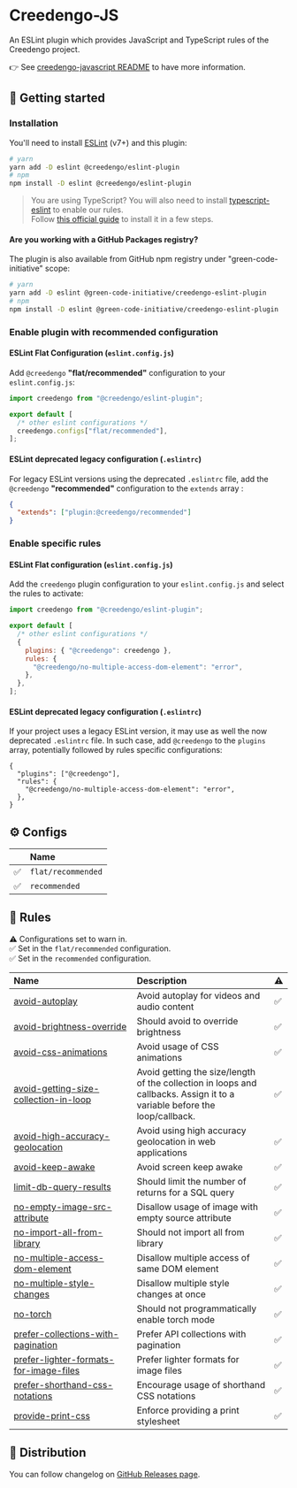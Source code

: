 # Creedengo-JS

An ESLint plugin which provides JavaScript and TypeScript rules of the Creedengo project.

👉 See [creedengo-javascript README](../README.md) to have more information.

## 🚀 Getting started

### Installation

You'll need to install [ESLint](https://eslint.org/) (v7+) and this plugin:

```sh
# yarn
yarn add -D eslint @creedengo/eslint-plugin
# npm
npm install -D eslint @creedengo/eslint-plugin
```

> You are using TypeScript? You will also need to install [typescript-eslint](https://typescript-eslint.io/) to enable
> our rules.\
> Follow [this official guide](https://typescript-eslint.io/getting-started) to install it in a few steps.

#### Are you working with a GitHub Packages registry?

The plugin is also available from GitHub npm registry under "green-code-initiative" scope:

```sh
# yarn
yarn add -D eslint @green-code-initiative/creedengo-eslint-plugin
# npm
npm install -D eslint @green-code-initiative/creedengo-eslint-plugin
```

### Enable plugin with recommended configuration

#### ESLint Flat Configuration (`eslint.config.js`)

Add `@creedengo` **"flat/recommended"** configuration to your `eslint.config.js`:

```js
import creedengo from "@creedengo/eslint-plugin";

export default [
  /* other eslint configurations */
  creedengo.configs["flat/recommended"],
];
```

#### ESLint deprecated legacy configuration (`.eslintrc`)

For legacy ESLint versions using the deprecated `.eslintrc` file, add the `@creedengo` **"recommended"** configuration to the `extends` array :

```json
{
  "extends": ["plugin:@creedengo/recommended"]
}
```

### Enable specific rules

#### ESLint Flat configuration (`eslint.config.js`)

Add the `creedengo` plugin configuration to your `eslint.config.js` and select the rules to activate:

```js
import creedengo from "@creedengo/eslint-plugin";

export default [
  /* other eslint configurations */
  {
    plugins: { "@creedengo": creedengo },
    rules: {
      "@creedengo/no-multiple-access-dom-element": "error",
    },
  },
];
```

#### ESLint deprecated legacy configuration (`.eslintrc`)

If your project uses a legacy ESLint version, it may use as well the now deprecated `.eslintrc` file. In such case, add `@creedengo` to the `plugins` array, potentially followed by rules specific configurations:

```jsonc
{
  "plugins": ["@creedengo"],
  "rules": {
    "@creedengo/no-multiple-access-dom-element": "error",
  },
}
```

## ⚙ Configs

<!-- begin auto-generated configs list -->

|    | Name               |
| :- | :----------------- |
| ✅  | `flat/recommended` |
| ✅  | `recommended`      |

<!-- end auto-generated configs list -->

## 🔨 Rules

<!-- begin auto-generated rules list -->

⚠️ Configurations set to warn in.\
✅ Set in the `flat/recommended` configuration.\
✅ Set in the `recommended` configuration.

| Name                                                                                           | Description                                                                                                               | ⚠️  |
| :--------------------------------------------------------------------------------------------- | :------------------------------------------------------------------------------------------------------------------------ | :-- |
| [avoid-autoplay](docs/rules/avoid-autoplay.md)                                                 | Avoid autoplay for videos and audio content                                                                               | ✅ |
| [avoid-brightness-override](docs/rules/avoid-brightness-override.md)                           | Should avoid to override brightness                                                                                       | ✅ |
| [avoid-css-animations](docs/rules/avoid-css-animations.md)                                     | Avoid usage of CSS animations                                                                                             | ✅ |
| [avoid-getting-size-collection-in-loop](docs/rules/avoid-getting-size-collection-in-loop.md)   | Avoid getting the size/length of the collection in loops and callbacks. Assign it to a variable before the loop/callback. | ✅ |
| [avoid-high-accuracy-geolocation](docs/rules/avoid-high-accuracy-geolocation.md)               | Avoid using high accuracy geolocation in web applications                                                                 | ✅ |
| [avoid-keep-awake](docs/rules/avoid-keep-awake.md)                                             | Avoid screen keep awake                                                                                                   | ✅ |
| [limit-db-query-results](docs/rules/limit-db-query-results.md)                                 | Should limit the number of returns for a SQL query                                                                        | ✅ |
| [no-empty-image-src-attribute](docs/rules/no-empty-image-src-attribute.md)                     | Disallow usage of image with empty source attribute                                                                       | ✅ |
| [no-import-all-from-library](docs/rules/no-import-all-from-library.md)                         | Should not import all from library                                                                                        | ✅ |
| [no-multiple-access-dom-element](docs/rules/no-multiple-access-dom-element.md)                 | Disallow multiple access of same DOM element                                                                              | ✅ |
| [no-multiple-style-changes](docs/rules/no-multiple-style-changes.md)                           | Disallow multiple style changes at once                                                                                   | ✅ |
| [no-torch](docs/rules/no-torch.md)                                                             | Should not programmatically enable torch mode                                                                             | ✅ |
| [prefer-collections-with-pagination](docs/rules/prefer-collections-with-pagination.md)         | Prefer API collections with pagination                                                                                    | ✅ |
| [prefer-lighter-formats-for-image-files](docs/rules/prefer-lighter-formats-for-image-files.md) | Prefer lighter formats for image files                                                                                    | ✅ |
| [prefer-shorthand-css-notations](docs/rules/prefer-shorthand-css-notations.md)                 | Encourage usage of shorthand CSS notations                                                                                | ✅ |
| [provide-print-css](docs/rules/provide-print-css.md)                                           | Enforce providing a print stylesheet                                                                                      | ✅ |

<!-- end auto-generated rules list -->

## 🛒 Distribution

You can follow changelog on [GitHub Releases page](https://github.com/green-code-initiative/creedengo-javascript/releases).
